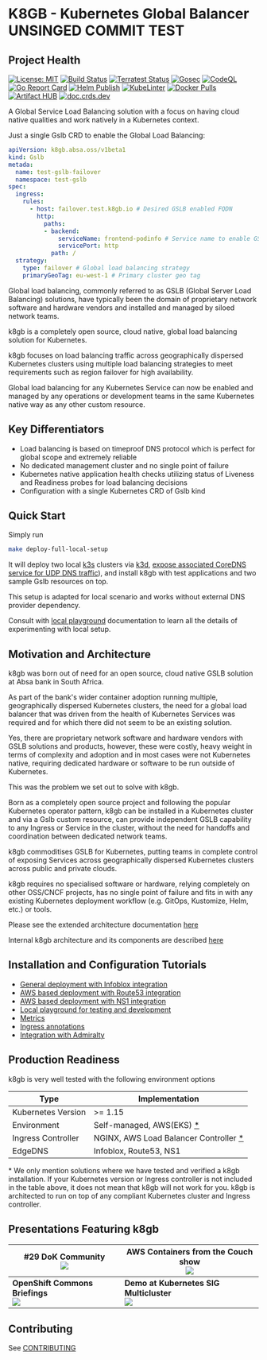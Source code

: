 # K8GB - Kubernetes Global Balancer UNSINGED COMMIT TEST

## Project Health

[![License: MIT](https://img.shields.io/badge/License-Apache_2.0-yellow.svg)](https://opensource.org/licenses/Apache-2.0)
[![Build Status](https://github.com/AbsaOSS/k8gb/workflows/build/badge.svg)](https://github.com/AbsaOSS/k8gb/actions?query=workflow%3A%22Golang+lint+and+test%22)
[![Terratest Status](https://github.com/AbsaOSS/k8gb/workflows/Terratest/badge.svg)](https://github.com/AbsaOSS/k8gb/actions?query=workflow%3ATerratest)
[![Gosec](https://github.com/AbsaOSS/k8gb/workflows/Gosec/badge.svg)](https://github.com/AbsaOSS/k8gb/actions?query=workflow%3AGosec)
[![CodeQL](https://github.com/AbsaOSS/k8gb/workflows/CodeQL/badge.svg)](https://github.com/AbsaOSS/k8gb/actions?query=workflow%3ACodeQL)
[![Go Report Card](https://goreportcard.com/badge/github.com/AbsaOSS/k8gb)](https://goreportcard.com/report/github.com/AbsaOSS/k8gb)
[![Helm Publish](https://github.com/AbsaOSS/k8gb/workflows/Helm%20Publish/badge.svg)](https://github.com/AbsaOSS/k8gb/actions?query=workflow%3A%22Helm+Publish%22)
[![KubeLinter](https://github.com/AbsaOSS/k8gb/workflows/KubeLinter/badge.svg)](https://github.com/AbsaOSS/k8gb/actions?query=workflow%3AKubeLinter)
[![Docker Pulls](https://img.shields.io/docker/pulls/absaoss/k8gb)](https://hub.docker.com/r/absaoss/k8gb)
[![Artifact HUB](https://img.shields.io/endpoint?url=https://artifacthub.io/badge/repository/k8gb)](https://artifacthub.io/packages/search?repo=k8gb)
[![doc.crds.dev](https://img.shields.io/badge/doc-crds-purple)](https://doc.crds.dev/github.com/absaoss/k8gb)

A Global Service Load Balancing solution with a focus on having cloud native qualities and work natively in a Kubernetes context.

Just a single Gslb CRD to enable the Global Load Balancing:

```yaml
apiVersion: k8gb.absa.oss/v1beta1
kind: Gslb
metada:
  name: test-gslb-failover
  namespace: test-gslb
spec:
  ingress:
    rules:
      - host: failover.test.k8gb.io # Desired GSLB enabled FQDN
        http:
          paths:
          - backend:
              serviceName: frontend-podinfo # Service name to enable GSLB for
              servicePort: http
            path: /
  strategy:
    type: failover # Global load balancing strategy
    primaryGeoTag: eu-west-1 # Primary cluster geo tag
```

Global load balancing, commonly referred to as GSLB (Global Server Load Balancing) solutions, have typically been the domain of proprietary network software and hardware vendors and installed and managed by siloed network teams.

k8gb is a completely open source, cloud native, global load balancing solution for Kubernetes.

k8gb focuses on load balancing traffic across geographically dispersed Kubernetes clusters using multiple load balancing strategies to meet requirements such as region failover for high availability.

Global load balancing for any Kubernetes Service can now be enabled and managed by any operations or development teams in the same Kubernetes native way as any other custom resource.

## Key Differentiators

* Load balancing is based on timeproof DNS protocol which is perfect for global scope and extremely reliable
* No dedicated management cluster and no single point of failure
* Kubernetes native application health checks utilizing status of Liveness and Readiness probes for load balancing decisions
* Configuration with a single Kubernetes CRD of Gslb kind

## Quick Start

Simply run

```sh
make deploy-full-local-setup
```

It will deploy two local [k3s](https://k3s.io/) clusters via [k3d](https://k3d.io/), [expose associated CoreDNS service for UDP DNS traffic](./docs/exposing_dns.md)), and install k8gb with test applications and two sample Gslb resources on top.

This setup is adapted for local scenario and works without external DNS provider dependency.

Consult with [local playground](/docs/local.md) documentation to learn all the details of experimenting with local setup.

## Motivation and Architecture

k8gb was born out of need for an open source, cloud native GSLB solution at Absa bank in South Africa.

As part of the bank's wider container adoption running multiple, geographically dispersed Kubernetes clusters, the need for a global load balancer that was driven from the health of Kubernetes Services was required and for which there did not seem to be an existing solution.

Yes, there are proprietary network software and hardware vendors with GSLB solutions and products, however, these were costly, heavy weight in terms of complexity and adoption and in most cases were not Kubernetes native, requiring dedicated hardware or software to be run outside of Kubernetes.

This was the problem we set out to solve with k8gb.

Born as a completely open source project and following the popular Kubernetes operator pattern, k8gb can be installed in a Kubernetes cluster and via a Gslb custom resource, can provide independent GSLB capability to any Ingress or Service in the cluster, without the need for handoffs and coordination between dedicated network teams.

k8gb commoditises GSLB for Kubernetes, putting teams in complete control of exposing Services across geographically dispersed Kubernetes clusters across public and private clouds.

k8gb requires no specialised software or hardware, relying completely on other OSS/CNCF projects, has no single point of failure and fits in with any existing Kubernetes deployment workflow (e.g. GitOps, Kustomize, Helm, etc.) or tools.

Please see the extended architecture documentation [here](/docs/index.md)

Internal k8gb architecture and its components are described [here](/docs/components.md)

## Installation and Configuration Tutorials

* [General deployment with Infoblox integration](/docs/deploy_infoblox.md)
* [AWS based deployment with Route53 integration](/docs/deploy_route53.md)
* [AWS based deployment with NS1 integration](/docs/deploy_ns1.md)
* [Local playground for testing and development](/docs/local.md)
* [Metrics](/docs/metrics.md)
* [Ingress annotations](/docs/ingress_annotations.md)
* [Integration with Admiralty](/docs/admiralty.md)

## Production Readiness

k8gb is very well tested with the following environment options

| Type                             | Implementation                                                          |
|----------------------------------|-------------------------------------------------------------------------|
| Kubernetes Version               | >= 1.15                                                                 |
| Environment                      | Self-managed, AWS(EKS) [*](#clarify)                                |
| Ingress Controller               | NGINX, AWS Load Balancer Controller [*](#clarify)                       |
| EdgeDNS                          | Infoblox, Route53, NS1                                                  |

<a name="clarify"></a>* We only mention solutions where we have tested and verified a k8gb installation.
If your Kubernetes version or Ingress controller is not included in the table above, it does not mean that k8gb will not work for you. k8gb is architected to run on top of any compliant Kubernetes cluster and Ingress controller.

## Presentations Featuring k8gb

[//]: # (Table is generated with the help of https://www.tablesgenerator.com/markdown_tables#)

| **#29 DoK Community**<br> [![](http://img.youtube.com/vi/MluFlwPFZws/hqdefault.jpg)](https://www.youtube.com/watch?v=MluFlwPFZws "#29 DoK Community: How Absa Developed Cloud Native Global Load Balancer for Kubernetes") | **AWS Containers from the Couch show**<br> [![](http://img.youtube.com/vi/5pe3ezSnVI8/hqdefault.jpg)](https://www.youtube.com/watch?v=5pe3ezSnVI8 "AWS Containers from the Couch") |
|-------------------------------------------------------------------------------------------------------------------------------------------------------------------------------------------------------------------------------------------------------------------------------------------------|--------------------------------------------------------------------------------------------------------------------------------------------------------------------------------------|
| **OpenShift Commons Briefings**<br> [![](http://img.youtube.com/vi/5DhO9C2NCrk/0.jpg)](http://www.youtube.com/watch?v=5DhO9C2NCrk "OpenShift Commons Briefings")                                                                                                                                | **Demo at Kubernetes SIG Multicluster**<br> [![](http://img.youtube.com/vi/jeUeRQM-ZyM/0.jpg)](http://www.youtube.com/watch?v=jeUeRQM-ZyM "Kubernetes SIG Multicluster")             |


## Contributing

See [CONTRIBUTING](/CONTRIBUTING.md)
